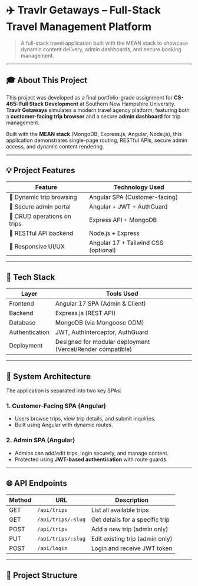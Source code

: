 # ✈️ Travlr Getaways – Full-Stack Travel Management Platform

> A full-stack travel application built with the MEAN stack to showcase dynamic content delivery, admin dashboards, and secure booking management.

---

## 🎓 About This Project

This project was developed as a final portfolio-grade assignment for **CS-465: Full Stack Development** at Southern New Hampshire University.  
**Travlr Getaways** simulates a modern travel agency platform, featuring both a **customer-facing trip browser** and a secure **admin dashboard** for trip management.

Built with the **MEAN stack** (MongoDB, Express.js, Angular, Node.js), this application demonstrates single-page routing, RESTful APIs, secure admin access, and dynamic content rendering.

---

## 💡 Project Features

| Feature                     | Technology Used |
|----------------------------|-----------------|
| 🧭 Dynamic trip browsing   | Angular SPA (Customer-facing) |
| 🔐 Secure admin portal     | Angular + JWT + AuthGuard |
| 🧾 CRUD operations on trips| Express API + MongoDB |
| 📡 RESTful API backend     | Node.js + Express |
| 🎨 Responsive UI/UX        | Angular 17 + Tailwind CSS (optional) |

---

## 🧱 Tech Stack

| Layer        | Tools Used |
|--------------|-------------|
| Frontend     | Angular 17 SPA (Admin & Client) |
| Backend      | Express.js (REST API) |
| Database     | MongoDB (via Mongoose ODM) |
| Authentication | JWT, AuthInterceptor, AuthGuard |
| Deployment   | Designed for modular deployment (Vercel/Render compatible) |

---

## 🧭 System Architecture

The application is separated into two key SPAs:

### 1. Customer-Facing SPA (Angular)
- Users browse trips, view trip details, and submit inquiries.
- Built using Angular with dynamic routes.

### 2. Admin SPA (Angular)
- Admins can add/edit trips, login securely, and manage content.
- Protected using **JWT-based authentication** with route guards.

---

## 🌐 API Endpoints

| Method | URL             | Description                          |
|--------|------------------|--------------------------------------|
| GET    | `/api/trips`     | List all available trips             |
| GET    | `/api/trips/:slug` | Get details for a specific trip   |
| POST   | `/api/trips`     | Add a new trip (admin only)          |
| PUT    | `/api/trips/:slug` | Edit existing trip (admin only)    |
| POST   | `/api/login`     | Login and receive JWT token          |

---

## 🧩 Project Structure

